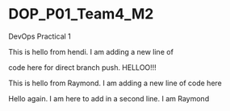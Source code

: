 # DOP_P01_Team4_M2
DevOps Practical 1

This is hello from hendi. I am adding a new line of

code here for direct branch push. HELLOO!!!


This is hello from Raymond. I am adding a new line of code here

Hello again. I am here to add in a second line. I am Raymond 
